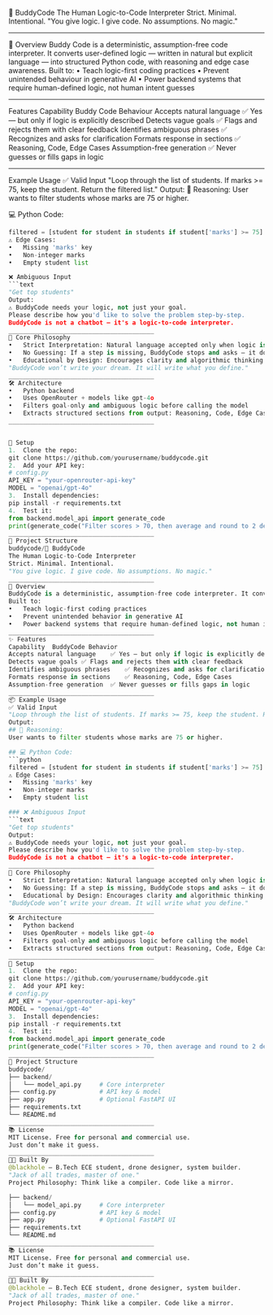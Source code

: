 🧠 BuddyCode
The Human Logic-to-Code Interpreter
Strict. Minimal. Intentional.
"You give logic. I give code. No assumptions. No magic."
________________________________________
🚀 Overview
Buddy Code is a deterministic, assumption-free code interpreter. It converts user-defined logic — written in natural but explicit language — into structured Python code, with reasoning and edge case awareness.
Built to:
•	Teach logic-first coding practices
•	Prevent unintended behaviour in generative AI
•	Power backend systems that require human-defined logic, not human intent guesses
________________________________________
Features
Capability	Buddy Code Behaviour
Accepts natural language	✅ Yes — but only if logic is explicitly described
Detects vague goals	✅ Flags and rejects them with clear feedback
Identifies ambiguous phrases	✅ Recognizes and asks for clarification
Formats response in sections	✅ Reasoning, Code, Edge Cases
Assumption-free generation	✅ Never guesses or fills gaps in logic
________________________________________
Example Usage
✅ Valid Input
"Loop through the list of students. If marks >= 75, keep the student. Return the filtered list."
Output:
🧠 Reasoning:
User wants to filter students whose marks are 75 or higher.



💻 Python Code:
```python
filtered = [student for student in students if student['marks'] >= 75]
⚠️ Edge Cases:
•	Missing 'marks' key
•	Non-integer marks
•	Empty student list

❌ Ambiguous Input
```text
"Get top students"
Output:
⚠️ BuddyCode needs your logic, not just your goal.
Please describe how you'd like to solve the problem step-by-step.
BuddyCode is not a chatbot — it's a logic-to-code interpreter.
________________________________________
🧬 Core Philosophy
•	Strict Interpretation: Natural language accepted only when logic is unambiguous.
•	No Guessing: If a step is missing, BuddyCode stops and asks — it does not assume.
•	Educational by Design: Encourages clarity and algorithmic thinking.
"BuddyCode won’t write your dream. It will write what you define."
________________________________________
🛠 Architecture
•	Python backend
•	Uses OpenRouter + models like gpt-4o
•	Filters goal-only and ambiguous logic before calling the model
•	Extracts structured sections from output: Reasoning, Code, Edge Cases
________________________________________


🔧 Setup
1.	Clone the repo:
git clone https://github.com/yourusername/buddycode.git
2.	Add your API key:
# config.py
API_KEY = "your-openrouter-api-key"
MODEL = "openai/gpt-4o"
3.	Install dependencies:
pip install -r requirements.txt
4.	Test it:
from backend.model_api import generate_code
print(generate_code("Filter scores > 70, then average and round to 2 decimals"))
________________________________________
📁 Project Structure
buddycode/🧠 BuddyCode
The Human Logic-to-Code Interpreter
Strict. Minimal. Intentional.
"You give logic. I give code. No assumptions. No magic."
________________________________________
🚀 Overview
BuddyCode is a deterministic, assumption-free code interpreter. It converts user-defined logic — written in natural but explicit language — into structured Python code, with reasoning and edge case awareness.
Built to:
•	Teach logic-first coding practices
•	Prevent unintended behavior in generative AI
•	Power backend systems that require human-defined logic, not human intent guesses
________________________________________
✨ Features
Capability	BuddyCode Behavior
Accepts natural language	✅ Yes — but only if logic is explicitly described
Detects vague goals	✅ Flags and rejects them with clear feedback
Identifies ambiguous phrases	✅ Recognizes and asks for clarification
Formats response in sections	✅ Reasoning, Code, Edge Cases
Assumption-free generation	✅ Never guesses or fills gaps in logic
________________________________________
📦 Example Usage
✅ Valid Input
"Loop through the list of students. If marks >= 75, keep the student. Return the filtered list."
Output:
## 🧠 Reasoning:
User wants to filter students whose marks are 75 or higher.

## 💻 Python Code:
```python
filtered = [student for student in students if student['marks'] >= 75]
⚠️ Edge Cases:
•	Missing 'marks' key
•	Non-integer marks
•	Empty student list

### ❌ Ambiguous Input
```text
"Get top students"
Output:
⚠️ BuddyCode needs your logic, not just your goal.
Please describe how you'd like to solve the problem step-by-step.
BuddyCode is not a chatbot — it's a logic-to-code interpreter.
________________________________________
🧬 Core Philosophy
•	Strict Interpretation: Natural language accepted only when logic is unambiguous.
•	No Guessing: If a step is missing, BuddyCode stops and asks — it does not assume.
•	Educational by Design: Encourages clarity and algorithmic thinking.
"BuddyCode won’t write your dream. It will write what you define."
________________________________________
🛠 Architecture
•	Python backend
•	Uses OpenRouter + models like gpt-4o
•	Filters goal-only and ambiguous logic before calling the model
•	Extracts structured sections from output: Reasoning, Code, Edge Cases
________________________________________
🔧 Setup
1.	Clone the repo:
git clone https://github.com/yourusername/buddycode.git
2.	Add your API key:
# config.py
API_KEY = "your-openrouter-api-key"
MODEL = "openai/gpt-4o"
3.	Install dependencies:
pip install -r requirements.txt
4.	Test it:
from backend.model_api import generate_code
print(generate_code("Filter scores > 70, then average and round to 2 decimals"))
________________________________________
📁 Project Structure
buddycode/
├── backend/
│   └── model_api.py     # Core interpreter
├── config.py            # API key & model
├── app.py               # Optional FastAPI UI
├── requirements.txt
└── README.md
________________________________________
📚 License
MIT License. Free for personal and commercial use.
Just don’t make it guess.
________________________________________
👨‍💻 Built By
@blackhole — B.Tech ECE student, drone designer, system builder.
"Jack of all trades, master of one."
Project Philosophy: Think like a compiler. Code like a mirror.

├── backend/
│   └── model_api.py     # Core interpreter
├── config.py            # API key & model
├── app.py               # Optional FastAPI UI
├── requirements.txt
└── README.md
________________________________________
📚 License
MIT License. Free for personal and commercial use.
Just don’t make it guess.
________________________________________
👨‍💻 Built By
@blackhole — B.Tech ECE student, drone designer, system builder.
"Jack of all trades, master of one."
Project Philosophy: Think like a compiler. Code like a mirror.

